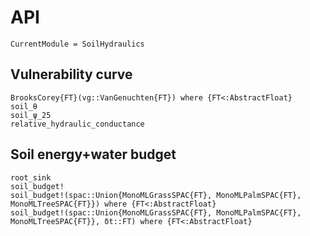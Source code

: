 # API
```@meta
CurrentModule = SoilHydraulics
```


## Vulnerability curve
```@docs
BrooksCorey{FT}(vg::VanGenuchten{FT}) where {FT<:AbstractFloat}
soil_θ
soil_ψ_25
relative_hydraulic_conductance
```


## Soil energy+water budget
```@docs
root_sink
soil_budget!
soil_budget!(spac::Union{MonoMLGrassSPAC{FT}, MonoMLPalmSPAC{FT}, MonoMLTreeSPAC{FT}}) where {FT<:AbstractFloat}
soil_budget!(spac::Union{MonoMLGrassSPAC{FT}, MonoMLPalmSPAC{FT}, MonoMLTreeSPAC{FT}}, δt::FT) where {FT<:AbstractFloat}
```
